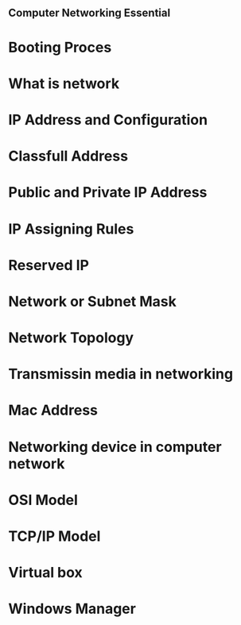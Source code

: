 ## Computer Networking Essential 

# Booting Proces

# What is network 

# IP Address and Configuration 

# Classfull Address

# Public and Private IP Address 

# IP Assigning Rules 

# Reserved IP 

# Network or Subnet Mask 

# Network Topology 

# Transmissin media in networking 

# Mac Address 

# Networking device in computer network 

# OSI Model 

# TCP/IP Model 

# Virtual box 

# Windows Manager  
